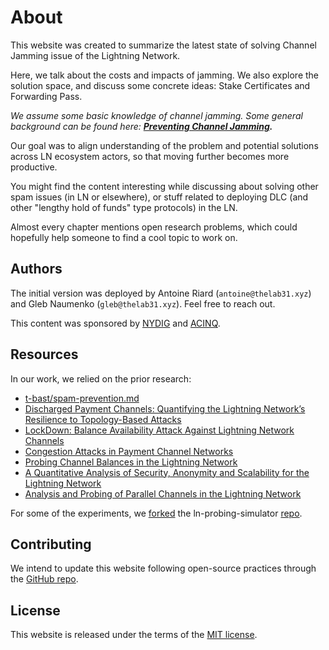 # About

This website was created to summarize the latest state of solving Channel Jamming issue of the Lightning Network.

Here, we talk about the costs and impacts of jamming. We also explore the solution space, and discuss some concrete ideas: Stake Certificates and Forwarding Pass.

_We assume some basic knowledge of channel jamming. Some general background can be found here: **[Preventing Channel Jamming](https://blog.bitmex.com/preventing-channel-jamming/).**_

Our goal was to align understanding of the problem and potential solutions across LN ecosystem actors, so that moving further becomes more productive.

You might find the content interesting while discussing about solving other spam issues (in LN or elsewhere), or stuff related to deploying DLC (and other "lengthy hold of funds" type protocols) in the LN.

Almost every chapter mentions open research problems, which could hopefully help someone to find a cool topic to work on.

## Authors

The initial version was deployed by Antoine Riard (`antoine@thelab31.xyz`) and Gleb Naumenko (`gleb@thelab31.xyz`). Feel free to reach out.

This content was sponsored by [NYDIG](https://nydig.com/) and [ACINQ](https://acinq.co/).

## Resources

In our work, we relied on the prior research:
*  [t-bast/spam-prevention.md](https://github.com/t-bast/lightning-docs/blob/master/spam-prevention.md)
* [Discharged Payment Channels: Quantifying the Lightning Network’s Resilience to Topology-Based Attacks](https://arxiv.org/pdf/1904.10253.pdf)
* [LockDown: Balance Availability Attack Against Lightning Network Channels](https://eprint.iacr.org/2019/1149.pdf)
* [Congestion Attacks in Payment Channel Networks](https://arxiv.org/pdf/2002.06564.pdf)
* [Probing Channel Balances in the Lightning Network](https://arxiv.org/pdf/2004.00333.pdf)
* [A Quantitative Analysis of Security, Anonymity and Scalability for the Lightning Network](https://eprint.iacr.org/2020/303)
* [Analysis and Probing of Parallel Channels in the Lightning Network](https://eprint.iacr.org/2021/384)

For some of the experiments, we [forked](https://github.com/naumenkogs/ln-probing-simulator/commit/a4660b5fc7d1c7145b0b91cb7d6361193eeb6f7a) the ln-probing-simulator [repo](github.com/s-tikhomirov/ln-probing-simulator).

## Contributing

We intend to update this website following open-source practices through the [GitHub repo](github.com/naumenkogs/jamming-dev.github.io).

## License

This website is released under the terms of the [MIT license](https://opensource.org/licenses/MIT).